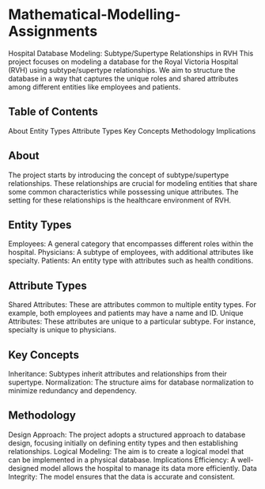 # Mathematical-Modelling-Assignments
Hospital Database Modeling: Subtype/Supertype Relationships in RVH
This project focuses on modeling a database for the Royal Victoria Hospital (RVH) using subtype/supertype relationships. We aim to structure the database in a way that captures the unique roles and shared attributes among different entities like employees and patients.

## Table of Contents
About
Entity Types
Attribute Types
Key Concepts
Methodology
Implications

## About
The project starts by introducing the concept of subtype/supertype relationships. These relationships are crucial for modeling entities that share some common characteristics while possessing unique attributes. The setting for these relationships is the healthcare environment of RVH.

## Entity Types
Employees: A general category that encompasses different roles within the hospital.
Physicians: A subtype of employees, with additional attributes like specialty.
Patients: An entity type with attributes such as health conditions.

## Attribute Types
Shared Attributes: These are attributes common to multiple entity types. For example, both employees and patients may have a name and ID.
Unique Attributes: These attributes are unique to a particular subtype. For instance, specialty is unique to physicians.

## Key Concepts
Inheritance: Subtypes inherit attributes and relationships from their supertype.
Normalization: The structure aims for database normalization to minimize redundancy and dependency.

## Methodology
Design Approach: The project adopts a structured approach to database design, focusing initially on defining entity types and then establishing relationships.
Logical Modeling: The aim is to create a logical model that can be implemented in a physical database.
Implications
Efficiency: A well-designed model allows the hospital to manage its data more efficiently.
Data Integrity: The model ensures that the data is accurate and consistent.
